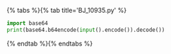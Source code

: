 {% tabs %}{% tab title='BJ_10935.py' %}

```py
import base64
print(base64.b64encode(input().encode()).decode())
```

{% endtab %}{% endtabs %}
